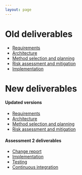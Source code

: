 ```yaml
---
layout: page
---
```

# Old deliverables

* [Requirements](https://drive.google.com/file/d/13Ezz459QZCra6dokAPOjuMoTT8DW5V9_/view?usp=sharing)
* [Architecture](https://drive.google.com/file/d/12Whhi5dkQiU8APDu7JkwLXUyk2Q_D4KK/view?usp=sharing)
* [Method selection and planning](https://drive.google.com/file/d/1HP_dv3_5lvPuiF415PJS6Lu_a-LWTDor/view?usp=sharing)
* [Risk assessment and mitigation](https://drive.google.com/file/d/1eCC2ABpep8g-EFAt7limJfUIO1BEVUyO/view?usp=sharing)
* [Implementation](https://drive.google.com/file/d/1Sx6-PGUjayIjhAnKuHO-_FkzpLBfJIMH/view?usp=sharing)

# New deliverables

#### Updated versions
* [Requirements]()
* [Architecture]()
* [Method selection and planning]()
* [Risk assessment and mitigation]()

#### Assessment 2 deliverables
* [Change report]()
* [Implementation]()
* [Testing]()
* [Continuous integration]()
